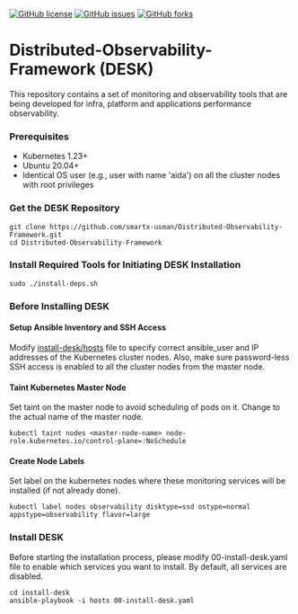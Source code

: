 [![GitHub license](https://img.shields.io/github/license/smartx-usman/Distributed-Observability-Framework?logoColor=lightgrey&style=plastic)](https://github.com/smartx-usman/Distributed-Observability-Framework/blob/main/LICENSE)
[![GitHub issues](https://img.shields.io/github/issues/smartx-usman/Distributed-Observability-Framework?style=plastic)](https://github.com/smartx-usman/Distributed-Observability-Framework/issues)
[![GitHub forks](https://img.shields.io/github/forks/smartx-usman/Distributed-Observability-Framework?style=plastic)](https://github.com/smartx-usman/Distributed-Observability-Framework/network)

# Distributed-Observability-Framework (DESK)
This repository contains a set of monitoring and observability tools that are being developed for infra, platform and applications performance observability.

### Prerequisites
- Kubernetes 1.23+
- Ubuntu 20.04+
- Identical OS user (e.g., user with name 'aida') on all the cluster nodes with root privileges

### Get the DESK Repository
```shell
git clone https://github.com/smartx-usman/Distributed-Observability-Framework.git
cd Distributed-Observability-Framework
```

### Install Required Tools for Initiating DESK Installation
```shell
sudo ./install-deps.sh
```

### Before Installing DESK
#### Setup Ansible Inventory and SSH Access
Modify [install-desk/hosts](install-desk/hosts) file to specify correct ansible_user and IP addresses of the Kubernetes cluster nodes. Also, make sure password-less SSH access is enabled to all the cluster nodes from the master node.

#### Taint Kubernetes Master Node
Set taint on the master node to avoid scheduling of pods on it. Change <master-node-name> to the actual name of the master node.
```shell
kubectl taint nodes <master-node-name> node-role.kubernetes.io/control-plane=:NoSchedule
```

#### Create Node Labels
Set label on the kubernetes nodes where these monitoring services will be installed (if not already done).
```shell
kubectl label nodes observability disktype=ssd ostype=normal appstype=observability flavor=large
```

### Install DESK
Before starting the installation process, please modify 00-install-desk.yaml file to enable which services you want to install. By default, all services are disabled.
```shell
cd install-desk
ansible-playbook -i hosts 00-install-desk.yaml 
```